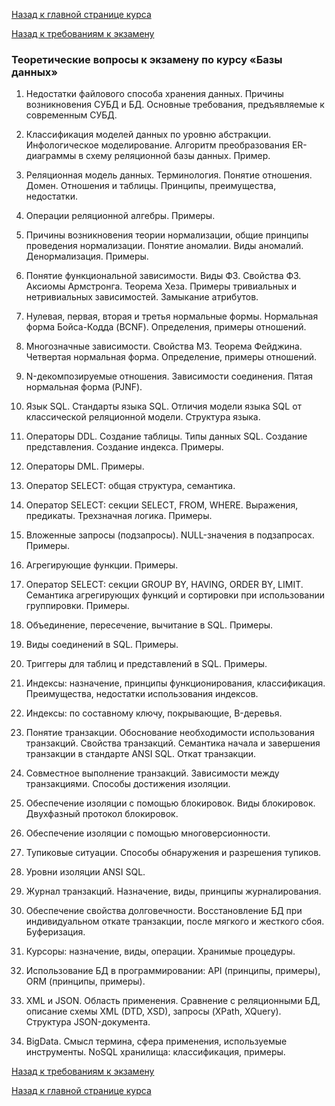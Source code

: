 [Назад к главной странице курса](https://github.com/db-course/syllabus)

[Назад к требованиям к экзамену](https://github.com/db-course/syllabus/blob/master/exam/covid.md)

### Теоретические вопросы к экзамену по курсу «Базы данных»

1. Недостатки файлового способа хранения данных. Причины возникновения СУБД и БД. Основные требования, предъявляемые к современным СУБД.

2. Классификация моделей данных по уровню абстракции. Инфологическое моделирование. Алгоритм преобразования ER-диаграммы в схему реляционной базы данных. Пример. 

3. Реляционная модель данных. Терминология. Понятие отношения. Домен. Отношения и таблицы. Принципы, преимущества, недостатки. 

4. Операции реляционной алгебры. Примеры. 

5. Причины возникновения теории нормализации, общие принципы проведения нормализации. Понятие аномалии. Виды аномалий. Денормализация. Примеры. 

6. Понятие функциональной зависимости. Виды ФЗ. Свойства ФЗ. Аксиомы Армстронга. Теорема Хеза. Примеры тривиальных и нетривиальных зависимостей. Замыкание атрибутов.

7. Нулевая, первая, вторая и третья нормальные формы. Нормальная форма Бойса-Кодда (BCNF). Определения, примеры отношений. 

8. Многозначные зависимости. Свойства МЗ. Теорема Фейджина. Четвертая нормальная форма. Определение, примеры отношений. 

9. N-декомпозируемые отношения. Зависимости соединения. Пятая нормальная форма (PJNF). 

10. Язык SQL. Стандарты языка SQL. Отличия модели языка SQL от классической реляционной модели. Структура языка. 

11. Операторы DDL. Создание таблицы. Типы данных SQL. Создание представления. Создание индекса. Примеры. 

12. Операторы DML. Примеры. 

13. Оператор SELECT: общая структура, семантика. 

14. Оператор SELECT: секции SELECT, FROM, WHERE. Выражения, предикаты. Трехзначная логика. Примеры. 

15. Вложенные запросы (подзапросы). NULL-значения в подзапросах. Примеры.

16. Агрегирующие функции. Примеры. 

17. Оператор SELECT: секции GROUP BY, HAVING, ORDER BY, LIMIT. Семантика агрегирующих функций и сортировки при использовании группировки. Примеры. 

18. Объединение, пересечение, вычитание в SQL. Примеры. 

19. Виды соединений в SQL. Примеры. 

20. Триггеры для таблиц и представлений в SQL. Примеры. 

21. Индексы: назначение, принципы функционирования, классификация. Преимущества, недостатки использования индексов.

22. Индексы: по составному ключу, покрывающие, B-деревья.

23. Понятие транзакции. Обоснование необходимости использования транзакций. Свойства транзакций. Семантика начала и завершения транзакции в стандарте ANSI SQL. Откат транзакции.

24. Совместное выполнение транзакций. Зависимости между транзакциями. Способы достижения изоляции. 

25. Обеспечение изоляции с помощью блокировок. Виды блокировок. Двухфазный протокол блокировок. 

26. Обеспечение изоляции с помощью многоверсионности.

27. Тупиковые ситуации. Способы обнаружения и разрешения тупиков. 

28. Уровни изоляции ANSI SQL.

29. Журнал транзакций. Назначение, виды, принципы журналирования. 

30. Обеспечение свойства долговечности. Восстановление БД при индивидуальном откате транзакции, после мягкого и жесткого сбоя. Буферизация.

31. Курсоры: назначение, виды, операции. Хранимые процедуры.

32. Использование БД в программировании: API (принципы, примеры), ORM (принципы, примеры).

33. XML и JSON. Область применения. Сравнение с реляционными БД, описание схемы XML (DTD, XSD), запросы (XPath, XQuery). Структура JSON-документа.

34. BigData. Смысл термина, сфера применения, используемые инструменты. NoSQL хранилища: классификация, примеры.

[Назад к требованиям к экзамену](https://github.com/db-course/syllabus/blob/master/exam/covid.md)

[Назад к главной странице курса](https://github.com/db-course/syllabus)
